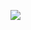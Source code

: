 ![](https://viewer.diagrams.net/?tags=%7B%7D&lightbox=1&highlight=0000ff&edit=_blank&layers=1&nav=1&title=EGR340_F210_group_block.drawio&dark=auto#R%3Cmxfile%3E%3Cdiagram%20name%3D%22Page-1%22%20id%3D%22D7A3hRXi8sjnXgM3Vncy%22%3E7V1bd%2BJGEv41Pmf3wXPQXXq0wUlmY8849mwmk5c9MsigDCAihG%2B%2FflsgCamrdG91NxPnnHiQkAB9VV2X7q%2Bqz7Tx6uXn0N0sboKZtzxTR7OXM21ypqqK5Zjkn%2FjM6%2BGM4TiHE%2FPQnyUXHU%2Fc%2B29ecnKUnN35M29buDAKgmXkb4onp8F67U2jwjk3DIPn4mWPwbL4rRt37oET91N3Cc9%2B9WfR4nDWNkbH8794%2FnyRfrMySt55cKff52GwWyfft4wvOp%2B54fd%2Fnana4%2F6%2FM3VMriSHo9FI1d1%2FH%2B5cuenXJB%2B1Xbiz4Dl3Srs608ZhEESHV6uXsbeMYU8RPdz3U8m72SOF3jpqcsPVarW6NabP5ltw6zz%2Ffvs6WczPFfvwMU%2FucpdgdeNPw2C68Dfk9O3HsWL%2FZFi%2F6Ro5Gu9CP9j60St5%2FcldB8lzRa8pzHugvPj7Rmfa5fPCj7z7jTuN330mikXOLaLVkhwp5OWTF0Y%2BEdEFwXRNzkVBfMGjv1yOg2UQkjPrYE1uvVwFT%2B7D%2Fivi20Jv67%2Flj4PIjXLHRHW9%2FLE38%2FOHy2D6PfuFibrl3oagJjjHv9Z7yZ1KQP7ZC1ZeFMaQJO%2BeW6nyJIPFTA6fj5qnpUqxyGmdmt7nJto%2Bzz77KFbyIpEsLuXrj4qlRKvP20D5%2BvHP8ezr49v0PB2%2BOSn3k90PICVbK0pJhVIyFURKms1ASuhY1KBQvBkxY8lhEEaLYB6s3eXV8exlUWzHa66DeDjt0frLi6LXxCa7uygoipJAGL7%2BEd%2F%2FwUgPvyUftz%2BYvBSOXtOjFz%2FK3UaOvqWfSF4fb4oP0ntK5bYNduHUq8BGNxKv4YZzL6o0aMmVMXSVihB6Szfyn4oeAhNqcutt4JNffVQgwywqkGZSinH4rcltlG5kv6O7uuhi1AUV%2B6hS7GUqptSoWHd1USytob7oOid1sbQadTk81HDqYopUFyWvLJnqyKIuutVUW2zW2tLLY6S%2FO%2BfXL3dRFKzJOQWIu5WHZ%2BJiFaPoYm3Ex2IudigPa6sAr9uvN%2F2AcpPwdek9Roxw0ynPgsBmI7ApymC4GadnOwqxzNGQMLcddlNPYzP3NP1kqoGxcKaay1iHZ%2F4TeTmPX95dZGfJt%2BTeEG9ddLV2lOhcjYsOAJ2467kXknPXVxPxgGlGLWBcrbFiwskHgFI8%2BbIpffpianiWJXFtsnU6jNchLAqGCx2%2FMcTFAbgkDxqE%2FT07Pe%2FyEJCIYYXqWI3Y6kEWh6E1AhjO%2FLkfucvTQa98ZiKbnyzOHw0GpgLAdIknD%2Bang%2BULBVw5tpjTGBBaGJIyj9xZDmN84nIwdGCQ0nPmcjjVQlSJM1gwANFkBQtxspzBMgBYuqxgIQsInMGC6wcwI5QELCSq5QwWnJSBU2%2BSgJW5Q3FowRzAkhYt8SYeZga2tGgJt%2FE2zAEAWIPnl4YjXX5pw3A%2Bn1%2F2jLB6R%2FV2c5AFYgjjdjnyyxboSZNfInORUuSXLbCUNb9EZiU55ZfdhjFnDwGzAE75ZXvVEh582DAL4JRftgdLfOwBswBO%2BWV7sITnlzZMAjjll%2B3BEp5f2jAH4JRf9nCHwtBKo2%2F%2B%2BWUHtISbeAdmBpzyyw5oibbxKpJHAbAO%2BWWeHhuDlqfH7o9z9Nj4OE%2BP3ZMVjvTY%2BDCjx8YIF3PUSjIDg3Q2E1QS4Gakk3yEayBiGI43C6VwsXVnD973fpqLcJxxyrpY5nONarYKvocT3J%2BP47%2BUKPhjd78bnxuPu%2FDtN%2BtcgdH3e%2FEBW%2BGm71LUDyziw%2BZPlMEGLRT9JJ0%2BGX0kn%2FiZ0%2BAdEHNq4k9BIkcF4%2FGxmLTCx5sYCnBHSt42csPoIi7%2BOspwf%2B4nP37sQhFCG4pgW4nniX0orHqSBQ9NIacHccZxqSk4gB9EMecUzSh%2BEDsqOgoYEib98IUu1TqWZ5nikCHKWLJQo%2FDRRo2a6czWNWq0kYxo9zV32Sa%2BYFv%2BPSrFz1MTs1qm3FnNKX49eXH4BUw1%2Bp9Yi9Nco0sUddTQvqbWanD7qtZodIlZbKvRdGCgWjUarVZeP5BGwyWZi8m459JBWisRHoIdjgEvlqZisZcxVOyVpdpHPO8u%2BKzEdIBPpZexsCwfyxUHgw%2BbaoHVCpcqn2oFZjjr4nDGixhE%2BjExRYLNo3%2F0SouTc6LL1a3BYvaqx8ybrzGfBa0uw8qWbFgp0JveXYxkhQ84z4YshuHggySGgvUfpYEFOfv3Lm6ocrkvx8yOUj8wuYhDGPYeorYIlJVoNE1cXFMSxp%2B6x6jL%2F9sKsz7zadzLwjT5OBd9NPowUm3DUvTDX6ugZEOl9jqtzMk8VFkiRF%2BfTg2UXa%2FRUwHF63snTpXSlaSulpnhsWTzCZqYWFUaK6JxMg5msYkD6DIwcJub7DnzsZO39bf7RyJAeettTFuWc9hQFgjjfmNNpoZz10aDVmAlnPhqTPpzC2hqgYaYGM4sbwOmPTJVYmfClJkpb0BynxxM%2BRboScOUNyD5TwqmfAssZWXKpyOAP1O%2B2zDmyww04QQsdByi0ZGFKW%2BqACxOTPn2YIlmUSomnBvjxJRvD5ZwprwJZ8I4MeXbgyWcKW%2FCVJwTU76HOxSHFswMODHlO6Al3sTDzIATU74DWqJtvIpUywKwBq%2FEphvGia%2FEVpHC13x%2B2TNo6BvVH8UmcX6pIhWuUuSXbdCTJb9UkYJYGfLLNlhKml%2BqSPksL%2F5Pp2HM2UNAf8onv%2BygWqKDDxWpl%2BWTX3YAS3zsAafMeBFXWoMlOr9UkXJZPvllB7BE55cqUi3LJ7%2Fs4w7FoQVzAD75ZRe0hJt4B2YGfPLLLmiJtvEKNPGyVBO2b9Nt0uUByMjVsKxgsBRLhxnWANz1DkjRNE%2BtWYw%2FGCdFb8b94cVS74AozUcXjiiMdAfgHXcAis4uRQOFrLLfTZgzjNsDRe%2BSJR4o6CvuJhIYM4Ou8hINlOoIpfa2KbdlR8pryr5TncQI1ZJ4s3kfxjy9tmRbsKtQyo4tY8%2Be60rlDcPQZzNgC%2BNTFT8%2BddmCDdWB0cbdhPk8UAekZAsiVAcmmvKXZ9uKVbBlHxySE9a0KoiPbr3QJ7h5YX8jZzfdFy9NwCTZ20p1hHDDt1EYfM82mD54olnawWS6dLdbf3o4mbQwOdyUa3NyvCjf6aSKd15X78h3m9aMMNtgn1ZOfSrO6QYSete2Keca9Ul2wy0827pqytOkuUbp7zKUyhuGcdSaCldsikV5x8GXluE9BuvofLsfPhfkAsXcvMAavfRDHrp%2FxL7RFnl34rvz0F2RV%2Bfn5M8Xb%2F86JuXvb%2F60my49NySvPm8iP941M8vKH%2BhfQ2fqDB4061I3utu9%2Bd7TYR%2F5X8n%2Ftwt3PT8cfvK8WBQ%2Fu%2BHMO5z5jzsNYmwu1rNwt204k0B8d4QZK2pWC5noSksbp8QYxD4FzHyt%2FNlsbz%2Bx0KJoU2NYEuupmIyiDWVE1afAYMMcipCAbrbeqSmkiOZyzJg1TYpSh2stiApBBUL4tV9g3GMKuFJLJOnPiP5GuATx3p6RpWRLyu25NmdEHwHZyVSS5RRGiItszYg%2BgpgNlqXvzFgl7nwygvsAZGdm9ELmm7rjcTq7%2Fo0ldfMD9IJB8RLcRlRE%2B8ZeipiGQ7WKqDKfRsEV6J%2FauxEF%2FRTnBnu2vOpnVu2G2sxJmf%2BpbRurXBnnro3DxME8extVKfCwtBc22Ils2Fjp8yShwjBCWWC7RvwJoDqeWPctzs5LURs6L4V5U%2Fd%2BgoYTWtdXEzlHCdUpCpvPwKYzhhskSPNF9hwyRhZGYOdK%2FAnKWy9uN%2B762M%2FMyhny%2FDv9cF66D97y0p1%2Bn%2B9vo2aNhpKCRoduwqWAtF9l3z90oDCOY6c4%2FAlgUHxi3UMZabXA3qH4EzinHr20Jxj2S72bTiRpOuvoBc9x3xuHskvdkR0CRDYOZWRzBLYNxVEWkzFJYj%2BaZj%2BqXNlP%2Brurh8b1Xn3U0X3SEfR0RonALqGV4q%2FG%2B3PMArhYbRpQpA6nbsa35mikn7BksJCJs2iwfIxCrqSTThUiJ969FYcK8uPFNG%2BtFqQcvXXw3whblvBurdMXOwGddfCfDDN4zo11%2BiIpvq9O5XLkkG11GA7goeriK%2FkEQzbVYaRWHBsu4BkzzL6Yl1IxgopjtwUcKshw5jOb3h4qjv10cKhg4sK8nQ4jqDh208GhgjkH82Y6rF2gMKxgEsC8lQ4rrIQbdpgFMG%2Bkwwor0ZZdh04QQDV0m1Z6lcJAQOFcB6FDh5cUYfVRo8Ys%2BGONQ%2Fyp%2BRqH%2FXGuxiE%2Bztc47CcUjzUO8WFW4xD%2FhKK0Wkw46s3FKlBs0Pm%2B168wla28BSwwmJC6gqUD5tKVsOgwCXivYakTeO2STbqVSO2Sjc5rI%2BIfpYpFF1xzJU0ZS2Nd1J2Gumhyqqh6r2PJS0eidl1CC1ma21akWQn%2BibwqBN9LWaBDk6GWpX9MLJxsh3XS5FTN0h496cpZUtcnczlLB5hlq2dJtf90GaG8fZihNPRhhsrah%2FWTNJxT41XQ0n6cyFbRkspSQEVLByMjW0mLUc5uO5mSlvZikK6mBdmJnFdNC4NwTjSPGdmZ%2FEcoaumg17JVtRhCeo9KWNXSPIZpOq9kMael4%2Fnue1kLuzQe6bcvXVlLB6sjW12LCT2nxLPZrC2I2TQLSpdTJMmCTJgFbX6JHzgpYZFS92WrVkll%2BsNVq%2FQWjfhyFRPLtSjo2pSrpJD8iPUqJmT1SVSvkklS4noVE3L9pKhXaYGdLPUqJszOZahXaYGkpPUqJkzc%2BazCdBvAXPmnJlyjgu5CMDaS1KuYMK3iU6%2FSHirRrOY0VeNer9IeKtH1KhbMR%2FjUq7SHSnS9igWzDj71Kj1coDCsYBbAp16lA1aiDbsFswA%2B9SodsBJu2d%2B3%2BTo7zuv3p4c27iOTOIUGm19ymrE%2Fp9foDVrpmtKS6XVSU6E%2BaGBasiWkKZrkOu2YhWUtx3CqF7bIQadtECvnZer3tEuD8sG1XaeSWpOewGtMwqeYoNZAjFOT2qXLqWFQg73dHR4UaltwCcsHqyeXrKlKp%2BDWqrQxDPO59ebFFr10aVQvjcIb7BqFM%2BjFVJuHwsHU9HIXRfFWhH3ne0uVo8XeerZSHLVYKs%2BV%2BGbD%2FFRqvJDEiy9eomucTM0prAsPuolxpcoI2MO4o6mjDZFSZ%2BqqLRcSPaTbI3M1dXBBQSQPpP3g1qnEQDjlw66hAJ4eosj0J1dE02D4lKh7RfNaV%2FZcKrb63ZyUQcwjsss2Ffnzrgt2YIxx7z565MwABQrtB43WgInMNcZw1PdBU4oNr%2BkvMGgszoMGzvBfuhGJ316lHTeii3gc0bE5r8kGp%2Bn8mZpCIgk704FLMdfjSfzI09Dz1hLoNF2%2FqUGd5sv3c2BM%2BsnzIP2KPGF0htaLTAkecdoHqEIrfzbbjwEM2CL0LLA1DCqXN5qZC2MoZCHhQwq7qlATbRkznoNdnV5eXunrj7vN39%2B%2BfbwPb%2Fz18tjjvYJxmlvbSMruZu52kbVFyyEUn7%2FdO7L1%2Fow60sBqidpc%2F2oNWw40rFlaeq73%2BgE1ZQCasJWEC%2FWBh0bLtWQlokPg4Yxs8%2Bvj9o%2BVFTzNlcfL%2F%2F7yukGkfTdmzi1ov20AZZgxcvFQmS0Kk4oMCuYU%2BYeQvla2GQeFbuSD8WyHcpjqzdftQl%2FNfe%2Ftf8Gnb2%2Fm3e86or8X19fkxPjzze3nT1efvtzHMvlC%2Fhi%2Fkz%2BTMWdX%2BhisoySYVE1WYQslBQuZJtcxIonSYXyQwzCIK16PVoc85%2BImmHnxFf8H%3C%2Fdiagram%3E%3C%2Fmxfile%3E)